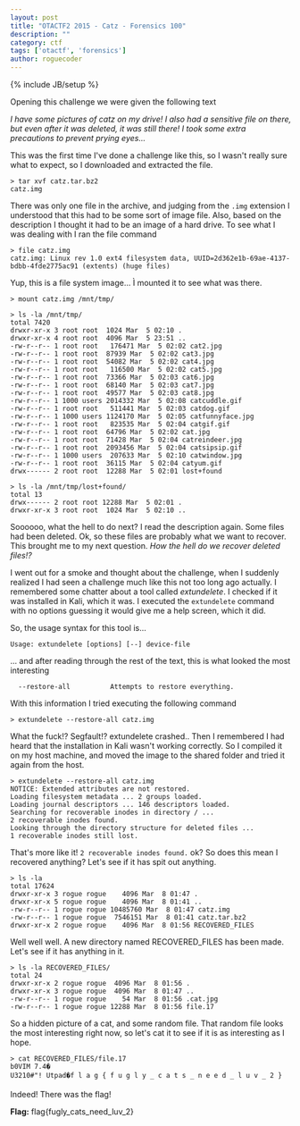 ```yaml
---
layout: post
title: "OTACTF2 2015 - Catz - Forensics 100"
description: ""
category: ctf
tags: ['otactf', 'forensics']
author: roguecoder
---
```

{% include JB/setup %}


Opening this challenge we were given the following text

*I have some pictures of catz on my drive! I also had a sensitive file on there, but even after it was deleted, it was still there! I took some extra precautions to prevent prying eyes...*

<!---->

This was the first time I've done a challenge like this, so I wasn't really sure what to expect, so I downloaded and extracted the file.

```
> tar xvf catz.tar.bz2
catz.img
```

There was only one file in the archive, and judging from the `.img` extension I understood that this had to be some sort of image file. Also, based on the description I thought it had to be an image of a hard drive. To see what I was dealing with I ran the file command

```
> file catz.img
catz.img: Linux rev 1.0 ext4 filesystem data, UUID=2d362e1b-69ae-4137-bdbb-4fde2775ac91 (extents) (huge files)
```

Yup, this is a file system image... Ì mounted it to see what was there.

```
> mount catz.img /mnt/tmp/

> ls -la /mnt/tmp/
total 7420
drwxr-xr-x 3 root root  1024 Mar  5 02:10 .
drwxr-xr-x 4 root root  4096 Mar  5 23:51 ..
-rw-r--r-- 1 root root   176471 Mar  5 02:02 cat2.jpg
-rw-r--r-- 1 root root  87939 Mar  5 02:02 cat3.jpg
-rw-r--r-- 1 root root  54082 Mar  5 02:02 cat4.jpg
-rw-r--r-- 1 root root   116500 Mar  5 02:02 cat5.jpg
-rw-r--r-- 1 root root  73366 Mar  5 02:03 cat6.jpg
-rw-r--r-- 1 root root  68140 Mar  5 02:03 cat7.jpg
-rw-r--r-- 1 root root  49577 Mar  5 02:03 cat8.jpg
-rw-r--r-- 1 1000 users 2014332 Mar  5 02:08 catcuddle.gif
-rw-r--r-- 1 root root   511441 Mar  5 02:03 catdog.gif
-rw-r--r-- 1 1000 users 1124170 Mar  5 02:05 catfunnyface.jpg
-rw-r--r-- 1 root root   823535 Mar  5 02:04 catgif.gif
-rw-r--r-- 1 root root  64796 Mar  5 02:02 cat.jpg
-rw-r--r-- 1 root root  71428 Mar  5 02:04 catreindeer.jpg
-rw-r--r-- 1 root root  2093456 Mar  5 02:04 catsipsip.gif
-rw-r--r-- 1 1000 users  207633 Mar  5 02:10 catwindow.jpg
-rw-r--r-- 1 root root  36115 Mar  5 02:04 catyum.gif
drwx------ 2 root root  12288 Mar  5 02:01 lost+found

> ls -la /mnt/tmp/lost+found/
total 13
drwx------ 2 root root 12288 Mar  5 02:01 .
drwxr-xr-x 3 root root  1024 Mar  5 02:10 ..
```

Soooooo, what the hell to do next? I read the description again. Some files had been deleted. Ok, so these files are probably what we want to recover. This brought me to my next question. *How the hell do we recover deleted files!?*

I went out for a smoke and thought about the challenge, when I suddenly realized I had seen a challenge much like this not too long ago actually. I remembered some chatter about a tool called *extundelete*. I checked if it was installed in Kali, which it was. I executed the `extundelete` command with no options guessing it would give me a help screen, which it did.

So, the usage syntax for this tool is...

```
Usage: extundelete [options] [--] device-file
```

... and after reading through the rest of the text, this is what looked the most interesting

```
  --restore-all          Attempts to restore everything.
```

With this information I tried executing the following command

```
> extundelete --restore-all catz.img
```

What the fuck!? Segfault!? extundelete crashed.. Then I remembered I had heard that the installation in Kali wasn't working correctly. So I compiled it on my host machine, and moved the image to the shared folder and tried it again from the host.


```
> extundelete --restore-all catz.img
NOTICE: Extended attributes are not restored.
Loading filesystem metadata ... 2 groups loaded.
Loading journal descriptors ... 146 descriptors loaded.
Searching for recoverable inodes in directory / ...
2 recoverable inodes found.
Looking through the directory structure for deleted files ...
1 recoverable inodes still lost.
```

That's more like it! `2 recoverable inodes found.` ok? So does this mean I recovered anything? Let's see if it has spit out anything.

```
> ls -la
total 17624
drwxr-xr-x 3 rogue rogue    4096 Mar  8 01:47 .
drwxr-xr-x 5 rogue rogue    4096 Mar  8 01:41 ..
-rw-r--r-- 1 rogue rogue 10485760 Mar  8 01:47 catz.img
-rw-r--r-- 1 rogue rogue  7546151 Mar  8 01:41 catz.tar.bz2
drwxr-xr-x 2 rogue rogue    4096 Mar  8 01:56 RECOVERED_FILES
```

Well well well. A new directory named RECOVERED_FILES has been made. Let's see if it has anything in it.

```
> ls -la RECOVERED_FILES/
total 24
drwxr-xr-x 2 rogue rogue  4096 Mar  8 01:56 .
drwxr-xr-x 3 rogue rogue  4096 Mar  8 01:47 ..
-rw-r--r-- 1 rogue rogue    54 Mar  8 01:56 .cat.jpg
-rw-r--r-- 1 rogue rogue 12288 Mar  8 01:56 file.17
```

So a hidden picture of a cat, and some random file. That random file looks the most interesting right now, so let's cat it to see if it is as interesting as I hope.

```
> cat RECOVERED_FILES/file.17
b0VIM 7.4�
U3210#"! Utpad�f l a g { f u g l y _ c a t s _ n e e d _ l u v _ 2 }
```
Indeed! There was the flag!

**Flag:** flag{fugly_cats_need_luv_2}